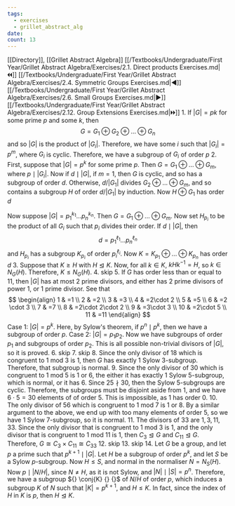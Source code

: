 ```yaml
---
tags:
  - exercises
  - grillet_abstract_alg
date:
count: 13
---
```

[[Directory]], [[Grillet Abstract Algebra]]
[[/Textbooks/Undergraduate/First Year/Grillet Abstract Algebra/Exercises/2.1. Direct products Exercises.md|🞀🞀]] [[/Textbooks/Undergraduate/First Year/Grillet Abstract Algebra/Exercises/2.4. Symmetric Groups Exercises.md|◀]] [[/Textbooks/Undergraduate/First Year/Grillet Abstract Algebra/Exercises/2.6. Small Groups Exercises.md|▶]] [[/Textbooks/Undergraduate/First Year/Grillet Abstract Algebra/Exercises/2.12. Group Extensions Exercises.md|🞂🞂]]
1. 
If ${} |G|=pk {}$ for some prime ${} p$ and some $k$, then
$$
G=G_{1}\oplus G_{2} \oplus \dots \oplus G_{n}
$$
and so ${} |G| {}$ is the product of ${} |G_{i}| {}$. Therefore, we have some $i$ such that ${} |G_{i}|=p^{m} {}$, where ${} G_{i} {}$ is cyclic. Therefore, we have a subgroup of ${} G_{i}$ of order $p {}$
2. 
First, suppose that ${} |G|=p^{k} {}$ for some prime $p$. Then ${} G=G_{1} \oplus  \dots \oplus  G_{m} {}$, where ${} p\mid |G_{i}| {}$. Now if ${} d \mid |G| {}$, if ${} m=1 {}$, then $G$ is cyclic, and so has a subgroup of order $d$. Otherwise, ${} d/|G_{1}| {}$ divides ${} G_{2} \oplus  \dots \oplus G_{m} {}$, and so contains a subgroup ${} H {}$ of order ${} d /|G_{1}| {}$ by induction. Now ${} H \oplus G_{1} {}$ has order $d {}$

Now suppose ${} |G|=p_{1}^{k_{1}}\dots p_{n}^{k_{n}} {}$. Then ${} G=G_{1} \oplus  \dots \oplus G_{m} {}$. Now set ${} H_{p_{i}} {}$ to be the product of all ${} G_{i} {}$ such that ${} p_{i}$ divides their order. If ${} d \mid |G| {}$, then
$$
d=p_{1}^{\ell_{1}}\dots p_{n}^{\ell_{n}}
$$
and ${} H_{p_{i}} {}$ has a subgroup ${} K_{p_{i}} {}$ of order ${} p_{i}^{\ell_{i}} {}$. Now ${} K=K_{p_{1}} \oplus  \dots \oplus K_{p_{n}} {}$ has order $d {}$
3. 
Suppose that $K\geq H$ with $H\trianglelefteq K$. Now, for all ${} k \in K {}$, ${} kHk^{-1}=H {}$, so ${} k \in N_{G}(H) {}$. Therefore, ${} K \leq N_{G}(H) {}$.
4. skip
5. 
If $G$ has order less than or equal to $11 {}$, then $|G| {}$ has at most 2 prime divisors, and either has 2 prime divisors of power 1, or 1 prime divisor. See that
$$
\begin{align}
1 & =1 \\
2 & =2 \\
3 & =3 \\
4 & =2\cdot 2 \\
5 & =5 \\
6 & =2 \cdot 3 \\
7 & =7 \\
8 & =2\cdot 2\cdot 2 \\
9 & =3\cdot 3 \\
10 & =2\cdot 5 \\
11 & =11
\end{align}
$$
Case $1$: ${} |G|=p^{k} {}$. Here, by Sylow's theorem, if ${} p^{n}\mid p^{k} {}$, then we have a subgroup of order $p$.
Case 2: ${} |G|=p_{1} p_{2} {}$. Now we have subgroups of order $p_{1}$ and subgroups of order $p_{2}$. This is all possible non-trivial divisors of $|G|$, so it is proved. 
6. skip
7. skip
8. 
Since the only divisor of $18 {}$ which is congruent to $1$ mod $3$ is $1$, then $G$ has exactly 1 Sylow $3$-subgroup. Therefore, that subgroup is normal. 
9. 
Since the only divisor of $30 {}$ which is congruent to $1$ mod $5$ is $1 {}$ or ${} 6 {}$, the either it has exactly $1$ Sylow 5-subgroup, which is normal, or it has $6$. Since ${} 25 \nmid{30} {}$, then the Sylow 5-subgroups are cyclic. Therefore, the subgroups must be disjoint aside from $1$, and we have ${} 6\cdot 5=30 {}$ elements of of order $5$. This is impossible, as $1$ has order $0$.
10. 
The only divisor of $56 {}$ which is congruent to $1$ mod $7$ is $1$ or $8 {}$. By a similar argument to the above, we end up with too many elements of order ${} 5$, so we have $1$ Sylow $7$-subgroup, so it is normal. 
11. 
The divisors of $33 {}$ are ${} 1,\, 3,\, 11,\, 33 {}$. Since the only divisor that is congruent to ${} 1$ mod $3 {}$ is $1 {}$, and the only divisor that is congruent to $1$ mod $11 {}$ is $1$, then ${} C_{3} \trianglelefteq G {}$ and ${} C_{11} \trianglelefteq G {}$. Therefore, ${} G \cong C_{3} \times  C_{11}\cong C_{33} {}$
12. skip
13. skip
14. 
Let $G$ be a group, and let $p$ a prime such that ${} p^{k+1} \mid |G| {}$. Let $H {}$ be a subgroup of order ${} p^{k} {}$, and let $S$ be a Sylow $p$-subgroup. Now ${} H \leq S {}$, and normal in the normaliser ${} N=N_{S}(H) {}$. Now ${} p \mid |N / H| {}$, since $N \neq H {}$, as it is not Sylow, and ${} |N| \mid |S|=p^{n} {}$. Therefore, we have a subgroup ${} \conj{K} {} {}$ of ${} N /H {}$ of order $p$, which induces a subgroup $K$ of $N$ such that ${} |K|=p^{k+1} {}$, and $H\leq K {}$. In fact, since the index of ${} H$ in $K$ is $p$, then $H\trianglelefteq K$.
